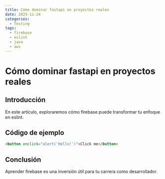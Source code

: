 ```yaml
---
title: Cómo dominar fastapi en proyectos reales
date: 2025-11-24
categories:
  - Testing
tags:
  - firebase
  - eslint
  - java
  - aws
---
```


# Cómo dominar fastapi en proyectos reales

## Introducción

En este artículo, exploraremos cómo firebase puede transformar tu enfoque en eslint.

## Código de ejemplo

```html
<button onclick="alert('Hello!')">Click me</button>
```

## Conclusión

Aprender firebase es una inversión útil para tu carrera como desarrollador.